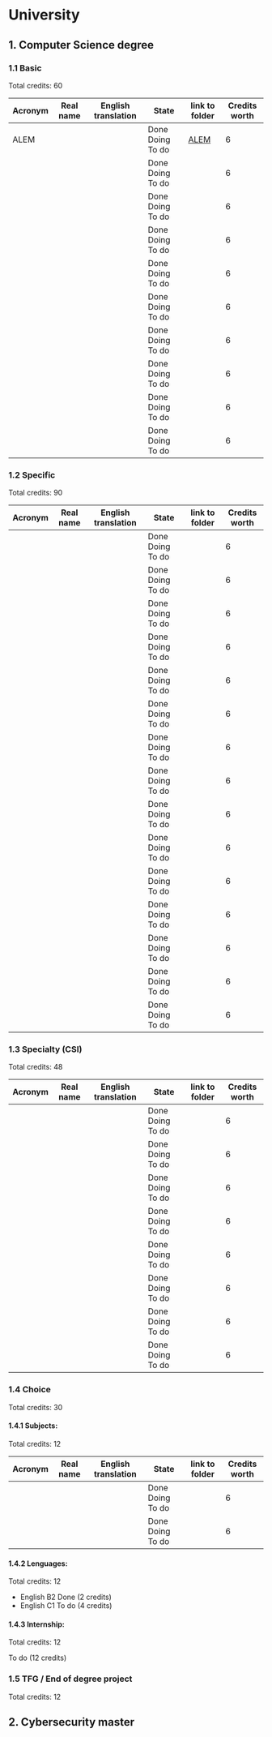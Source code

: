 # University 

## 1. Computer Science degree

### 1.1 Basic 

Total credits: 60 

|Acronym|Real name |English translation|State|link to folder|Credits worth|
|-------|----------|-------------------|-----|--------------|-------------|
|ALEM|||Done Doing To do|[ALEM]()|6|
||||Done Doing To do|[]()|6|
||||Done Doing To do|[]()|6|
||||Done Doing To do|[]()|6|
||||Done Doing To do|[]()|6|
||||Done Doing To do|[]()|6|
||||Done Doing To do|[]()|6|
||||Done Doing To do|[]()|6|
||||Done Doing To do|[]()|6|
||||Done Doing To do|[]()|6|

### 1.2 Specific 

Total credits: 90 

|Acronym|Real name |English translation|State|link to folder|Credits worth|
|-------|----------|-------------------|-----|--------------|-------------|
||||Done Doing To do|[]()|6|
||||Done Doing To do|[]()|6|
||||Done Doing To do|[]()|6|
||||Done Doing To do|[]()|6|
||||Done Doing To do|[]()|6|
||||Done Doing To do|[]()|6|
||||Done Doing To do|[]()|6|
||||Done Doing To do|[]()|6|
||||Done Doing To do|[]()|6|
||||Done Doing To do|[]()|6|
||||Done Doing To do|[]()|6|
||||Done Doing To do|[]()|6|
||||Done Doing To do|[]()|6|
||||Done Doing To do|[]()|6|
||||Done Doing To do|[]()|6|

### 1.3 Specialty (CSI) 

Total credits: 48 

|Acronym|Real name |English translation|State|link to folder|Credits worth|
|-------|----------|-------------------|-----|--------------|-------------|
||||Done Doing To do|[]()|6|
||||Done Doing To do|[]()|6|
||||Done Doing To do|[]()|6|
||||Done Doing To do|[]()|6|
||||Done Doing To do|[]()|6|
||||Done Doing To do|[]()|6|
||||Done Doing To do|[]()|6|
||||Done Doing To do|[]()|6|

### 1.4 Choice 

Total credits: 30

#### 1.4.1 Subjects: 

Total credits: 12

|Acronym|Real name |English translation|State|link to folder|Credits worth|
|-------|----------|-------------------|-----|--------------|-------------|
||||Done Doing To do|[]()|6|
||||Done Doing To do|[]()|6|

#### 1.4.2 Lenguages: 

Total credits: 12 

- English B2 Done (2 credits)
- English C1 To do (4 credits)

#### 1.4.3 Internship: 

Total credits: 12

To do (12 credits)


### 1.5 TFG / End of degree project

Total credits: 12

## 2. Cybersecurity master
